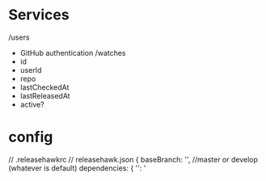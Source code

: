 # Services

/users
  - GitHub authentication
/watches
  - id
  - userId
  - repo 
  - lastCheckedAt
  - lastReleasedAt
  - active?

# config
// .releasehawkrc
// releasehawk.json
{
  baseBranch: '', //master or develop (whatever is default)
  dependencies: {
    '<url>': '<script>'
  ]
}

# Workflow

1) User logs in with Github
2) User picks repo
3) User picks
  - target
  - script/action
  - whether they want to run the scripts once
4) ReleaseHawk creates a PR with the config file and an explanation

# Jobs

- CRON scheduled to look at all /watches and check the release of any watch with lastCheck >= ${x} minutes
  - If true: create a RELEASE job
- AMPQ Queues
  - RELEASE:
    - Checks out repo locally with little history
    - Check for existence of a config file
    - Retrieve script specified in config and run it against the branch in config
    - Commit and create a PR as ${botName}
